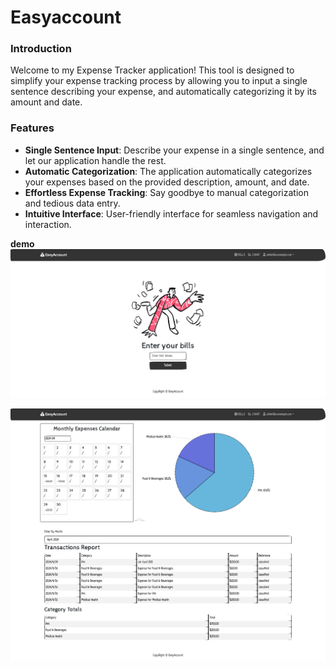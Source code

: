 # Easyaccount
### Introduction
Welcome to my Expense Tracker application! This tool is designed to simplify your expense tracking process by allowing you to input a single sentence describing your expense, and automatically categorizing it by its amount and date.
### Features
- **Single Sentence Input**: Describe your expense in a single sentence, and let our application handle the rest.
- **Automatic Categorization**: The application automatically categorizes your expenses based on the provided description, amount, and date.
- **Effortless Expense Tracking**: Say goodbye to manual categorization and tedious data entry.
- **Intuitive Interface**: User-friendly interface for seamless navigation and interaction.

**demo**
![image](https://github.com/RaeyoungX/easyaccount/blob/main/IMG/%E8%AE%B0%E8%B4%A6%E6%88%AA%E5%9B%BE2.png)

![image](https://github.com/RaeyoungX/easyaccount/blob/main/IMG/%E8%AE%B0%E8%B4%A6%E6%88%AA%E5%9B%BE1.png)
